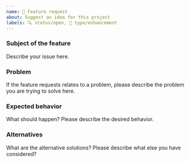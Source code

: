 ```yaml
---
name: 🚀 Feature request
about: Suggest an idea for this project
labels: 🔍 status/open, 🦋 type/enhancement
---
```


<!--
Thank you for suggesting an idea to make this project better!

Please fill in as much of the template below as you’re able.

P.S. have you seen our support and contributing docs?
https://github.com/unifiedjs/.github/blob/master/support.md
https://github.com/unifiedjs/.github/blob/master/contributing.md
-->

### Subject of the feature

Describe your issue here.

### Problem

If the feature requests relates to a problem, please describe the problem you are trying to solve here.

### Expected behavior

What should happen?  Please describe the desired behavior.

### Alternatives

What are the alternative solutions?  Please describe what else you have considered?
